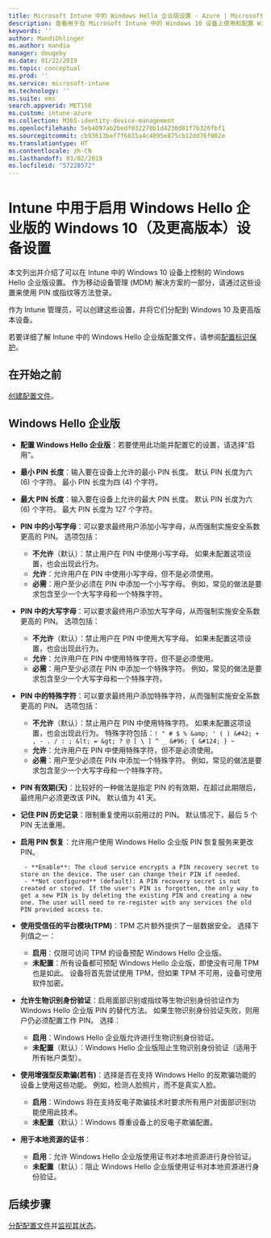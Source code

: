```yaml
---
title: Microsoft Intune 中的 Windows Hello 企业版设置 - Azure | Microsoft Docs
description: 查看用于在 Microsoft Intune 中的 Windows 10 设备上使用和配置 Windows Hello 企业版的标识保护配置文件中的所有 PIN、生物识别和反欺骗设置的列表。
keywords: ''
author: MandiOhlinger
ms.author: mandia
manager: dougeby
ms.date: 01/22/2019
ms.topic: conceptual
ms.prod: ''
ms.service: microsoft-intune
ms.technology: ''
ms.suite: ems
search.appverid: MET150
ms.custom: intune-azure
ms.collection: M365-identity-device-management
ms.openlocfilehash: 5eb4097ab2bedf032270b1d4230d81f7b326fbf1
ms.sourcegitcommit: cb93613bef7f6015a4c4095e875cb12dd76f002e
ms.translationtype: HT
ms.contentlocale: zh-CN
ms.lasthandoff: 03/02/2019
ms.locfileid: "57228572"
---
```

# <a name="windows-10-and-newer-device-settings-to-enable-windows-hello-for-business-in-intune"></a>Intune 中用于启用 Windows Hello 企业版的 Windows 10（及更高版本）设备设置

本文列出并介绍了可以在 Intune 中的 Windows 10 设备上控制的 Windows Hello 企业版设置。 作为移动设备管理 (MDM) 解决方案的一部分，请通过这些设置来使用 PIN 或指纹等方法登录。

作为 Intune 管理员，可以创建这些设置，并将它们分配到 Windows 10 及更高版本设备。

若要详细了解 Intune 中的 Windows Hello 企业版配置文件，请参阅[配置标识保护](identity-protection-configure.md)。

## <a name="before-you-begin"></a>在开始之前

[创建配置文件](identity-protection-configure.md#create-the-device-profile)。

## <a name="windows-hello-for-business"></a>Windows Hello 企业版

- **配置 Windows Hello 企业版**：若要使用此功能并配置它的设置，请选择“启用”。
- **最小 PIN 长度**：输入要在设备上允许的最小 PIN 长度。 默认 PIN 长度为六 (6) 个字符。 最小 PIN 长度为四 (4) 个字符。
- **最大 PIN 长度**：输入要在设备上允许的最大 PIN 长度。 默认 PIN 长度为六 (6) 个字符。 最大 PIN 长度为 127 个字符。  
- **PIN 中的小写字母**：可以要求最终用户添加小写字母，从而强制实施安全系数更高的 PIN。 选项包括：

  - **不允许**（默认）：禁止用户在 PIN 中使用小写字母。 如果未配置这项设置，也会出现此行为。
  - **允许**：允许用户在 PIN 中使用小写字母，但不是必须使用。
  - **必需**：用户至少必须在 PIN 中添加一个小写字母。 例如，常见的做法是要求包含至少一个大写字母和一个特殊字符。

- **PIN 中的大写字母**：可以要求最终用户添加大写字母，从而强制实施安全系数更高的 PIN。 选项包括：

  - **不允许**（默认）：禁止用户在 PIN 中使用大写字母。 如果未配置这项设置，也会出现此行为。
  - **允许**：允许用户在 PIN 中使用特殊字符，但不是必须使用。
  - **必需**：用户至少必须在 PIN 中添加一个特殊字符。 例如，常见的做法是要求包含至少一个大写字母和一个特殊字符。

- **PIN 中的特殊字符**：可以要求最终用户添加特殊字符，从而强制实施安全系数更高的 PIN。 选项包括：

  - **不允许**（默认）：禁止用户在 PIN 中使用特殊字符。 如果未配置这项设置，也会出现此行为。
    特殊字符包括：`! " # $ % &amp; ' ( ) &#42; + , - . / : ; &lt; = &gt; ? @ [ \ ] ^ _ &#96; { &#124; } ~`
  - **允许**：允许用户在 PIN 中使用特殊字符，但不是必须使用。
  - **必需**：用户至少必须在 PIN 中添加一个特殊字符。 例如，常见的做法是要求包含至少一个大写字母和一个特殊字符。

- **PIN 有效期(天)**：比较好的一种做法是指定 PIN 的有效期，在超过此期限后，最终用户必须更改该 PIN。 默认值为 41 天。

- **记住 PIN 历史记录**：限制重复使用以前用过的 PIN。 默认情况下，最后 5 个 PIN 无法重用。  
- **启用 PIN 恢复**：允许用户使用 Windows Hello 企业版 PIN 恢复服务来更改 PIN。

       - **Enable**: The cloud service encrypts a PIN recovery secret to store on the device. The user can change their PIN if needed.  
       - **Not configured** (default): A PIN recovery secret is not created or stored. If the user's PIN is forgotten, the only way to get a new PIN is by deleting the existing PIN and creating a new one. The user will need to re-register with any services the old PIN provided access to.  

- **使用受信任的平台模块(TPM)**：TPM 芯片额外提供了一层数据安全。 选择下列值之一：  
  - **启用**：仅限可访问 TPM 的设备预配 Windows Hello 企业版。
  - **未配置**：所有设备都可预配 Windows Hello 企业版，即使没有可用 TPM 也是如此。 设备将首先尝试使用 TPM，但如果 TPM 不可用，设备可使用软件加密。  

- **允许生物识别身份验证**：启用面部识别或指纹等生物识别身份验证作为 Windows Hello 企业版 PIN 的替代方法。 如果生物识别身份验证失败，则用户仍必须配置工作 PIN。 选择：

  - **启用**：Windows Hello 企业版允许进行生物识别身份验证。
  - **未配置**（默认）：Windows Hello 企业版阻止生物识别身份验证（适用于所有帐户类型）。

- **使用增强型反欺骗(若有)**：选择是否在支持 Windows Hello 的反欺骗功能的设备上使用这些功能。 例如，检测人脸照片，而不是真实人脸。

  - **启用**：Windows 将在支持反电子欺骗技术时要求所有用户对面部识别功能使用此技术。  
  - **未配置**（默认）：Windows 尊重设备上的反电子欺骗配置。

- **用于本地资源的证书**： 

  - **启用**：允许 Windows Hello 企业版使用证书对本地资源进行身份验证。
  - **未配置**（默认）：阻止 Windows Hello 企业版使用证书对本地资源进行身份验证。  

## <a name="next-steps"></a>后续步骤

[分配配置文件](device-profile-assign.md)并[监视其状态](device-profile-monitor.md)。
